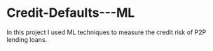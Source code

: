 # Credit-Defaults---ML
In this project I used ML techniques to measure the credit risk of P2P lending loans.  
